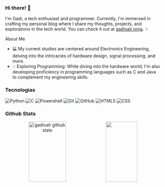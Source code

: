 ### Hi there! 👋


I'm Gadi, a tech enthusiast and programmer. Currently, I'm immersed in crafting my personal blog where I share my thoughts, projects, and explorations in the tech world. You can check it out at [gadivalr.ninja](gadivalr.ninja). ✨

About Me 
- :computer: My current studies are centered around Electronics Engineering, delving into the intricacies of hardware design, signal processing, and more.
- 💡 Exploring Programming: While diving into the hardware world, I'm also developing proficiency in programming languages such as C and Java to complement my engineering skills.


### Tecnologias  
  <div align="left">
    <div>
      <img alt="Python" src="https://img.shields.io/badge/python-0d1117?style=for-the-badge&logo=python&logoColor=blue">
      <img alt="C" src="https://img.shields.io/badge/c-0d1117?style=for-the-badge&logo=c">
      <img alt="Powershell" src="https://img.shields.io/badge/powershell-0d1117?style=for-the-badge&logo=powershell">
      <img alt="Git" src="https://img.shields.io/badge/git-0d1117?style=for-the-badge&logo=git">
      <img alt="GitHub" src="https://img.shields.io/badge/github-0d1117?style=for-the-badge&logo=github">
      <img alt="HTML5" src="https://img.shields.io/badge/HTML5-0d1117?style=for-the-badge&logo=html5">
      <img alt="CSS" src="https://img.shields.io/badge/CSS3-0d1117?style=for-the-badge&logo=css3&logoColor=blue">
    </div>
   
  </div>

  
### Github Stats 


<div align="center">  
  <img width="49%" height="195px" src="https://github-readme-stats.vercel.app/api?username=gadivalr&show_icons=true&count_private=true&hide_border=true&title_color=FFF&icon_color=purple&text_color=c9d1d9&bg_color=0d1117" alt="gadivalr github stats" /> 
  <img width="45%" height="195px" src="https://github-readme-stats.vercel.app/api/top-langs/?username=gadivalr&layout=compact&hide_border=true&title_color=FFF&text_color=FFF&bg_color=0d1117" />

</div>


